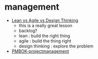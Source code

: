 # management

- [Lean vs Agile vs Design Thinking](https://www.youtube.com/watch?v=_4VPfmtwRac)
     - this is a really great lesson
     - backlog?
     - lean : build the right thing
     - agile : build the thing right
     - design thinking : explore the problem
- [PMBOK-projectmanagement](PM-simplified-PMIframework-fundamentals)
